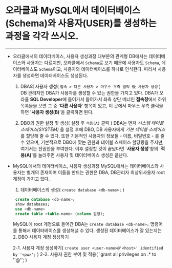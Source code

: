  # 오라클과 MySQL에서 데이터베이스(Schema)와 사용자(USER)를 생성하는 과정을 각각 쓰시오.
 ***
 
  + 오라클에서의 데이터베이스, 사용자 생성과정
    대부분의 관계형 DB에서는 데이터베이스와 사용자는 다르지만, 오라클에서 `Schema`로 보기 때문에 사용자도 `Schema`, 데이터베이스도 `Schema`이고, 사용자와 데이터베이스를 하나로 인식한다. 따라서 사용자를 생성하면 데이터베이스도 생성된다.
    
    1. DBA의 사용자 생성( `접속 > 다른 사용자 > 마우스 우측 클릭 後 사용자 생성` )
       DB 관리자인 DBA가 사용자를 생성할 수 있는 권한을 가지고 있다. DBA가 오라클 **SQL Developer**에 들어가서 들어가서 좌측 상단 베너인 **접속창**에서 하위 목록들을 보면 그 중 '**다른 사용자**' 항목이 있고, 이 곳에서 마우스 우측 클릭을 하면 '**사용자 생성(B)**'을 클릭하면 된다.
    
    2. DBO의 권한 설정 및 생성( 설정 후 `적용(A)` 클릭 )
       DBA는 먼저 *시스템 테이블 스페이스(SYSTEM)* 을 설정 후에 DBO, DB 사용자에게 *기본 테이블 스페이스* 를 할당해 줄 수 있다. 또한 기본적인 사용자의 정보들 - 이름, 비밀번호 - 를 줄 수 있으며, 기본적으로 DBO에 맞는 권한과 테이블 스페이스 할당량을 주지만, 여기서는 전권한을 부여한다. 이후 설정할 것이 끝났다면 '**사용자 생성**'창의 '**적용(A)**'를 눌러주면 사용자 및 데이터베이스 생성은 끝난다.
       
       
  
  + MySQL에서의 데이터베이스, 사용자 생성과정
    MySQL에서는 데이터베이스와 사용자는 별개의 존재이며 이들을 만드는 권한은 DBA, DB관리자 최상위사용자 root 계정이 가지고 있다.
    
    1. 데이터베이스의 생성( `create database <db-name>;` )
    ```sql
     create database <db-name>;
     show databases;
     use <db-name>
     create table <table-name> (column 설정);
     ```
       MySQL에 root 게정으로 들어간 DBA는 `create database <db-name>;` 명령어를 통해서 데이터베이스를 생성해낼 수 있다. 생성된 데이터베이스가 잘 있는지는 
    2. DBO 사용자 계정 생성하기
       
       2-1. 사용자 계정 생성하기( `create user <user-name>@'<host>' identified by '<pw>';` )
       2-2. 사용자 권한 부여 및 적용( `grant all privileges on <DB>.* to '<user-name>'@'<host>'; )
